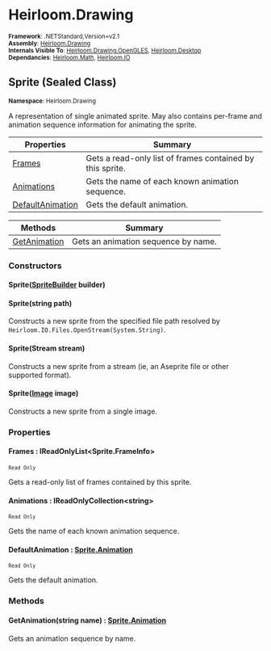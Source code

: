 # Heirloom.Drawing

<small>**Framework**: .NETStandard,Version=v2.1</small>  
<small>**Assembly**: [Heirloom.Drawing](../heirloom.drawing/heirloom.drawing.md)</small>  
<small>**Internals Visible To**: [Heirloom.Drawing.OpenGLES](../Heirloom.Drawing.OpenGLES/Heirloom.Drawing.OpenGLES.md), [Heirloom.Desktop](../Heirloom.Desktop/Heirloom.Desktop.md)</small>  
<small>**Dependancies**: [Heirloom.Math](../Heirloom.Math/Heirloom.Math.md), [Heirloom.IO](../Heirloom.IO/Heirloom.IO.md)</small>  

## Sprite (Sealed Class)
<small>**Namespace**: Heirloom.Drawing</sub></small>  

A representation of single animated sprite. May also contains per-frame and animation sequence information for animating the sprite.

| Properties | Summary |
|------------|---------|
| [Frames](#FRA38951E74) | Gets a read-only list of frames contained by this sprite. |
| [Animations](#ANI13247B31) | Gets the name of each known animation sequence. |
| [DefaultAnimation](#DEF62FAA24D) | Gets the default animation. |

| Methods | Summary |
|---------|---------|
| [GetAnimation](#GETFC5278AE) | Gets an animation sequence by name. |

### Constructors

#### Sprite([SpriteBuilder](heirloom.drawing.spritebuilder.md) builder)

#### Sprite(string path)

Constructs a new sprite from the specified file path resolved by `Heirloom.IO.Files.OpenStream(System.String)`.

#### Sprite(Stream stream)

Constructs a new sprite from a stream (ie, an Aseprite file or other supported format).

#### Sprite([Image](heirloom.drawing.image.md) image)

Constructs a new sprite from a single image.

### Properties

#### <a name="FRA38951E74"></a>Frames : IReadOnlyList\<Sprite.FrameInfo>

<small>`Read Only`</small>

Gets a read-only list of frames contained by this sprite.

#### <a name="ANI13247B31"></a>Animations : IReadOnlyCollection\<string>

<small>`Read Only`</small>

Gets the name of each known animation sequence.

#### <a name="DEF62FAA24D"></a>DefaultAnimation : [Sprite.Animation](heirloom.drawing.sprite.animation.md)

<small>`Read Only`</small>

Gets the default animation.

### Methods

#### <a name="GETFC5278AE"></a>GetAnimation(string name) : [Sprite.Animation](heirloom.drawing.sprite.animation.md)


Gets an animation sequence by name.


